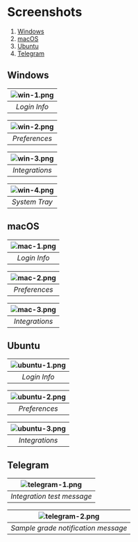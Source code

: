# Screenshots

1. [Windows](#win)
2. [macOS](#mac)
3. [Ubuntu](#ubuntu)
4. [Telegram](#telegram)

## Windows <a name="win">

|![win-1.png](./win-1.png)|
|:--:|
|*Login Info*|

|![win-2.png](./win-2.png)|
|:--:|
|*Preferences*|

|![win-3.png](./win-3.png)|
|:--:|
|*Integrations*|

|![win-4.png](./win-4.png)|
|:--:|
|*System Tray*|

## macOS <a name="mac">

|![mac-1.png](./mac-1.png)|
|:--:|
|*Login Info*|

|![mac-2.png](./mac-2.png)|
|:--:|
|*Preferences*|

|![mac-3.png](./mac-3.png)|
|:--:|
|*Integrations*|

## Ubuntu <a name="ubuntu">

|![ubuntu-1.png](./ubuntu-1.png)|
|:--:|
|*Login Info*|

|![ubuntu-2.png](./ubuntu-2.png)|
|:--:|
|*Preferences*|

|![ubuntu-3.png](./ubuntu-3.png)|
|:--:|
|*Integrations*|

## Telegram <a name="telegram">

|![telegram-1.png](./telegram-1.png)|
|:--:|
|*Integration test message*|

|![telegram-2.png](./telegram-2.png)|
|:--:|
|*Sample grade notification message*|
